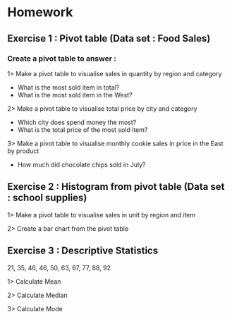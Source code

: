 # Homework 

## Exercise 1 : Pivot table (Data set : Food Sales)
### Create a pivot table to answer :

1> Make a pivot table to visualise sales in quantity by region and category
* What is  the most sold item in total?
* What is the most sold item in the West?

2> Make a pivot table to visualise total price by city and category
* Which city does spend money the most?
* What is the total price of the most sold item?

3> Make a pivot table to visualise monthly cookie sales in price in the East by product 
* How much did chocolate chips sold in July?

## Exercise 2 : Histogram from pivot table (Data set : school supplies)

1> Make a pivot table to visualise sales in unit by region and item

2> Create a bar chart from the pivot table

## Exercise 3 : Descriptive Statistics

21, 35, 46, 46, 50, 63, 67, 77, 88, 92 

1> Calculate Mean

2> Calculate Median

3> Calculate Mode
